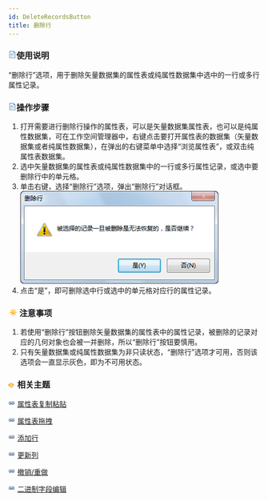 ```yaml
---
id: DeleteRecordsButton
title: 删除行
---
```

### ![](../../img/read.gif)使用说明

“删除行”选项，用于删除矢量数据集的属性表或纯属性数据集中选中的一行或多行属性记录。

### ![](../../img/read.gif)操作步骤

  1. 打开需要进行删除行操作的属性表，可以是矢量数据集属性表，也可以是纯属性数据集，可在工作空间管理器中，右键点击要打开属性表的数据集（矢量数据集或者纯属性数据集），在弹出的右键菜单中选择“浏览属性表”，或双击纯属性表数据集。
  2. 选中矢量数据集的属性表或纯属性数据集中的一行或多行属性记录，或选中要删除行中的单元格。
  3. 单击右键，选择“删除行”选项，弹出“删除行”对话框。   
   ![](img/DeleteRecordsDia.png)   
  4. 点击“是”，即可删除选中行或选中的单元格对应行的属性记录。

### ![](../../img/note.png)注意事项

  1. 若使用“删除行”按钮删除矢量数据集的属性表中的属性记录，被删除的记录对应的几何对象也会被一并删除，所以“删除行”按钮要慎用。
  2. 只有矢量数据集或纯属性数据集为非只读状态，“删除行”选项才可用，否则该选项会一直显示灰色，即为不可用状态。

### ![](../../img/seealso.png) 相关主题

![](../../img/smalltitle.png)  [属性表复制粘贴](CopyAndPaste.htm)

![](../../img/smalltitle.png) [属性表拖拽](DragTabular.htm)

![](../../img/smalltitle.png)  [添加行](AddRecordsButton.htm)

![](../../img/smalltitle.png)  [更新列](UpdateButton.htm)

![](../../img/smalltitle.png)  [撤销/重做](UndoButton.htm)

![](../../img/smalltitle.png) [二进制字段编辑](BinaryEdit.htm)

  



